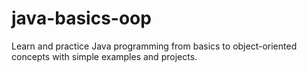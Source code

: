 # java-basics-oop
Learn and practice Java programming from basics to object-oriented concepts with simple examples and projects.

